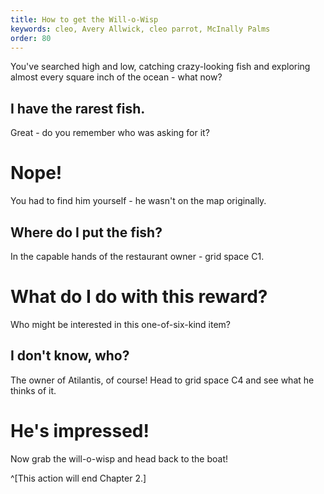 ```yaml
---
title: How to get the Will-o-Wisp
keywords: cleo, Avery Allwick, cleo parrot, McInally Palms
order: 80
---
```


You've searched high and low, catching crazy-looking fish and exploring almost every square inch of the ocean - what now?

## I have the rarest fish.
Great - do you remember who was asking for it?

# Nope!
You had to find him yourself - he wasn't on the map originally.

## Where do I put the fish?
In the capable hands of the restaurant owner - grid space C1.

# What do I do with this reward?
Who might be interested in this one-of-six-kind item?

## I don't know, who?
The owner of Atilantis, of course! Head to grid space C4 and see what he thinks of it.

# He's impressed!
Now grab the will-o-wisp and head back to the boat!

^[This action will end Chapter 2.]
